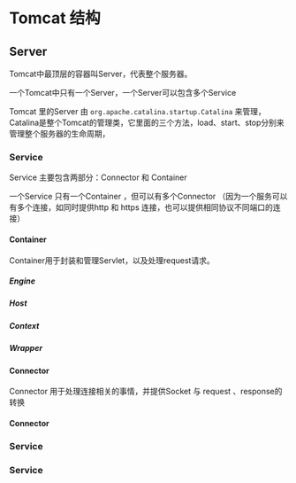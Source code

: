 # Tomcat 结构

## Server

Tomcat中最顶层的容器叫Server，代表整个服务器。

一个Tomcat中只有一个Server，一个Server可以包含多个Service

Tomcat 里的Server 由 `org.apache.catalina.startup.Catalina` 来管理，Catalina是整个Tomcat的管理类，它里面的三个方法，load、start、stop分别来管理整个服务器的生命周期，

### Service

Service 主要包含两部分：Connector 和 Container

一个Service 只有一个Container ，但可以有多个Connector  （因为一个服务可以有多个连接，如同时提供http 和 https 连接，也可以提供相同协议不同端口的连接）

#### Container

Container用于封装和管理Servlet，以及处理request请求。

##### Engine

##### Host

##### Context

##### Wrapper

#### Connector 

Connector 用于处理连接相关的事情，并提供Socket 与 request 、response的转换

#### Connector

### Service

### Service

